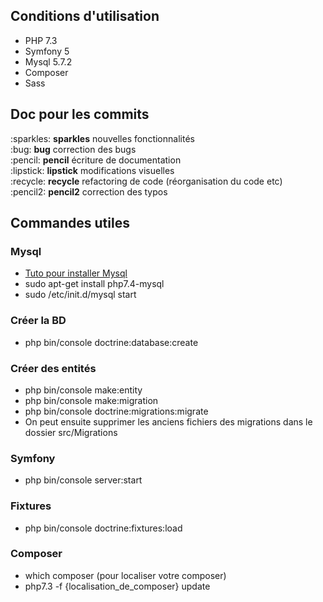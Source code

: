 <h2>Conditions d'utilisation</h2>
<ul>
    <li>PHP 7.3</li>
    <li>Symfony 5</li>
    <li>Mysql 5.7.2</li>
    <li>Composer</li>
    <li>Sass</li>
</ul>

<h2>Doc pour les commits</h2>
:sparkles: <b>sparkles</b> nouvelles fonctionnalités
<br/>
:bug: <b>bug</b> correction des bugs
<br/>
:pencil: <b>pencil</b> écriture de documentation
<br/>
:lipstick: <b>lipstick</b> modifications visuelles
<br/>
:recycle: <b>recycle</b> refactoring de code (réorganisation du code etc)
<br/>
:pencil2: <b>pencil2</b> correction des typos

<h2>Commandes utiles</h2>
<h3>Mysql</h3>
<ul>
<li><a href="https://www.digitalocean.com/community/tutorials/comment-installer-mysql-sur-ubuntu-18-04-fr">Tuto pour installer Mysql</a></li>
<li>sudo apt-get install php7.4-mysql
</li>
<li>sudo /etc/init.d/mysql start</li>
</ul>
<h3>Créer la BD</h3>
<ul>
<li>php bin/console doctrine:database:create</li>
</ul>
<h3>Créer des entités</h3>
<ul>
<li>php bin/console make:entity</li>
<li>php bin/console make:migration</li>
<li>php bin/console doctrine:migrations:migrate</li>
<li>On peut ensuite supprimer les anciens fichiers des migrations dans le dossier src/Migrations</li>
</ul>
<h3>Symfony</h3>
<ul>
<li>php bin/console server:start</li>
</ul>
<h3>Fixtures</h3>
<ul>
<li>php bin/console doctrine:fixtures:load</li>
</ul>
<h3>Composer</h3>
<ul>
<li>which composer (pour localiser votre composer)</li>
<li>php7.3 -f {localisation_de_composer} update</li>
</ul>
